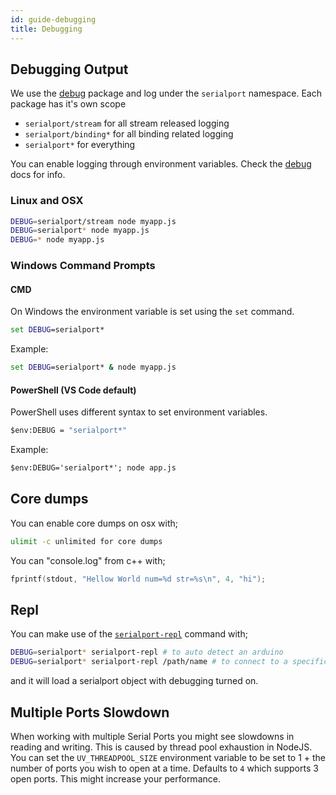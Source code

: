 ```yaml
---
id: guide-debugging
title: Debugging
---
```


## Debugging Output

We use the [debug](https://www.npmjs.com/package/debug) package and log under the `serialport` namespace. Each package has it's own scope

- `serialport/stream` for all stream released logging
- `serialport/binding*` for all binding related logging
- `serialport*` for everything

You can enable logging through environment variables. Check the [debug](https://www.npmjs.com/package/debug) docs for info.

### Linux and OSX

```bash
DEBUG=serialport/stream node myapp.js
DEBUG=serialport* node myapp.js
DEBUG=* node myapp.js
```

### Windows Command Prompts

#### CMD

On Windows the environment variable is set using the `set` command.

```cmd
set DEBUG=serialport*
```

Example:

```cmd
set DEBUG=serialport* & node myapp.js
```

#### PowerShell (VS Code default)

PowerShell uses different syntax to set environment variables.

```cmd
$env:DEBUG = "serialport*"
```

Example:

```cmd
$env:DEBUG='serialport*'; node app.js
```

## Core dumps

You can enable core dumps on osx with;

```bash
ulimit -c unlimited for core dumps
```

You can "console.log" from c++ with;

```c++
fprintf(stdout, "Hellow World num=%d str=%s\n", 4, "hi");
```

## Repl

You can make use of the [`serialport-repl`](bin-repl.md) command with;

```bash
DEBUG=serialport* serialport-repl # to auto detect an arduino
DEBUG=serialport* serialport-repl /path/name # to connect to a specific port
```

and it will load a serialport object with debugging turned on.

## Multiple Ports Slowdown

When working with multiple Serial Ports you might see slowdowns in reading and writing. This is caused by thread pool exhaustion in NodeJS. You can set the `UV_THREADPOOL_SIZE` environment variable to be set to 1 + the number of ports you wish to open at a time. Defaults to `4` which supports 3 open ports. This might increase your performance.
